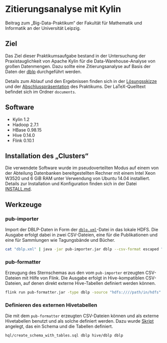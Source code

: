 # Zitierungsanalyse mit Kylin

Beitrag zum „Big-Data-Praktikum“ der Fakultät für Mathematik und Informatik
an der Universität Leipzig.

## Ziel

Das Ziel dieser Praktikumsaufgabe bestand in der Untersuchung der
Praxistauglichkeit von Apache Kylin für die Data-Warehouse-Analyse von großen
Datenmengen. Dazu sollte eine Zitierungsanalyse auf Basis der Daten der [dblp]
durchgeführt werden.

Details zum Ablauf und den Ergebnissen finden sich in der
[Lösungsskizze][solution] und der [Abschlusspräsentation][presentation]
des Praktikums. Der LaTeX-Quelltext befindet sich im Ordner `documents`.

## Software

* Kylin 1.2
* Hadoop 2.7.1
* HBase 0.98.15
* Hive 0.14.0
* Flink 0.10.1

## Installation des „Clusters“

Die verwendete Software wurde im pseudoverteilten Modus auf einem von der
Abteilung Datenbanken bereitgestellten Rechner mit einem Intel Xeon W3520
und 6 GiB RAM unter Verwendung von Ubuntu 14.04 installiert. Details zur
Installation und Konfiguration finden sich in der Datei [INSTALL.md][install].

## Werkzeuge

### pub-importer

Import der DBLP-Daten in Form der [`dblp.xml`][xml]-Datei in das lokale HDFS.
Die Ausgabe erfolgt dabei in zwei CSV-Dateien, eine für die Publikationen und
eine für Sammlungen wie Tagungsbände und Bücher.

```sh
cat "dblp.xml" | java -jar pub-importer.jar dblp --csv-format escaped "/path/in/hdfs"
```

### pub-formatter

Erzeugung des Sternschemas aus den vom `pub-importer` erzeugten CSV-Dateien
mit Hilfe von Flink. Die Ausgabe erfolgt in Hive-kompatiblen CSV-Dateien, auf
denen direkt externe Hive-Tabellen definiert werden können.

```sh
flink run pub-formatter.jar -type dblp -source "hdfs:////path/in/hdfs" -target "hdfs:////hive/dblp"
```

### Definieren des externen Hivetabellen

Die mit dem `pub-formatter` erzeugten CSV-Dateien können und als externe Hivetabellen benutzt und als solche definiert werden. Dazu wurde [Skript][hqlscript] angelegt, das ein Schema und die Tabellen definiert.

```sh
hql/create_schema_with_tables.sql dblp hive/dblp dblp
```

[solution]: https://github.com/klemens/bigdata-kylin-dblp/releases/download/attestation-3/solution-outline.pdf
[presentation]: https://github.com/klemens/bigdata-kylin-dblp/releases/download/attestation-3/presentation.pdf
[dblp]: http://dblp.uni-trier.de/
[install]: ./INSTALL.md
[xml]: http://dblp.uni-trier.de/xml/
[hqlscript]: ./hql/create_schema_with_tables.sh
